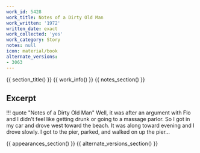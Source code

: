 ```yaml
---
work_id: 5428
work_title: Notes of a Dirty Old Man
work_written: '1972'
written_date: exact
work_collected: 'yes'
work_category: Story
notes: null
icon: material/book
alternate_versions:
- 3063
---
```


{{ section_title() }}
{{ work_info() }}
{{ notes_section() }}
## Excerpt
!!! quote "Notes of a Dirty Old Man"
    Well, it was after an argument with Flo and I didn't feel like getting drunk or going to a massage parlor. So I got in my car and drove west toward the beach. It was along toward evening and I drove slowly. I got to the pier, parked, and walked on up the pier...

{{ appearances_section() }}
{{ alternate_versions_section() }}